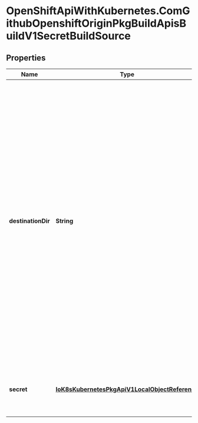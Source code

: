 # OpenShiftApiWithKubernetes.ComGithubOpenshiftOriginPkgBuildApisBuildV1SecretBuildSource

## Properties
Name | Type | Description | Notes
------------ | ------------- | ------------- | -------------
**destinationDir** | **String** | destinationDir is the directory where the files from the secret should be available for the build time. For the Source build strategy, these will be injected into a container where the assemble script runs. Later, when the script finishes, all files injected will be truncated to zero length. For the Docker build strategy, these will be copied into the build directory, where the Dockerfile is located, so users can ADD or COPY them during docker build. | [optional] 
**secret** | [**IoK8sKubernetesPkgApiV1LocalObjectReference**](IoK8sKubernetesPkgApiV1LocalObjectReference.md) | secret is a reference to an existing secret that you want to use in your build. | 


